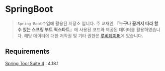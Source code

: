 # SpringBoot
> `Spring Boot`수업에 활용된 저장소 입니다. 주 교재인 『**누구나 끝까지 따라 할 수 있는 스프링 부트 퀵스타트**』에 사용된 코드와 제공된 데이터를 활용하였습니다. 해당 데이터에 대한 저작권 및 기타 권한은 [루비페이퍼](https://www.rubypaper.co.kr/ "루비페이퍼")에 있습니다.
## Requirements
[Spring Tool Suite 4](https://spring.io/tools "sts4") : 4.18.1
